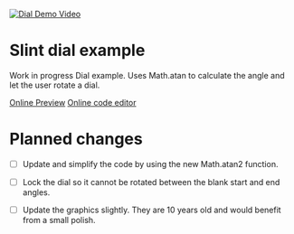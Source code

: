 <!-- Copyright © SixtyFPS GmbH <info@slint.dev> ; SPDX-License-Identifier: MIT -->
[![Dial Demo Video](https://github.com/user-attachments/assets/f9a4835d-5567-4fc2-bd4d-30b2e979f491)](https://github.com/user-attachments/assets/83fb39b3-a26e-4878-ba92-b27b4c3beb36)



# Slint dial example

Work in progress Dial example. Uses Math.atan to calculate the angle and let the user rotate a dial.

[Online Preview](https://slint.dev/snapshots/master/editor/preview.html?load_url=https://raw.githubusercontent.com/slint-ui/slint/master/examples/dial/ui/appwindow.slint)
[Online code editor](https://slint.dev/snapshots/master/editor/index.html?load_url=https://raw.githubusercontent.com/slint-ui/slint/master/examples/dial/ui/appwindow.slint) 

# Planned changes

- [ ] Update and simplify the code by using the new Math.atan2 function.
- [ ] Lock the dial so it cannot be rotated between the blank start and end angles.
- [ ] Update the graphics slightly. They are 10 years old and would benefit from a small polish.



